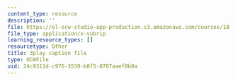 ```yaml
---
content_type: resource
description: ''
file: https://ol-ocw-studio-app-production.s3.amazonaws.com/courses/18-06sc-linear-algebra-fall-2011/24c9311dc9763530b8f50787aaef0b0a_FzncDO1eSNI.srt
file_type: application/x-subrip
learning_resource_types: []
resourcetype: Other
title: 3play caption file
type: OCWFile
uid: 24c9311d-c976-3530-b8f5-0787aaef0b0a
---
```

